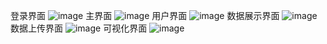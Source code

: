 登录界面
![image](https://github.com/huang159654/python_django/assets/110319885/583654c2-b973-40c6-b8b7-acb399490145)
主界面
![image](https://github.com/huang159654/python_django/assets/110319885/5d83b50d-8bf1-45db-9409-2f5bf2066b78)
用户界面
![image](https://github.com/huang159654/python_django/assets/110319885/1929b24f-8894-4471-b394-d7705090c00c)
数据展示界面
![image](https://github.com/huang159654/python_django/assets/110319885/2051e09f-0ee9-4f60-a7ff-8d502107336a)
数据上传界面
![image](https://github.com/huang159654/python_django/assets/110319885/20c04e52-a234-4f02-9df3-7f3d2d7c6fe9)
可视化界面
![image](https://github.com/huang159654/python_django/assets/110319885/54188864-b4a6-49dd-844e-1a297ffe3732)







